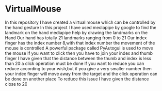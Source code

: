 # VirtualMouse
In this repository I have created a virtual mouse which can be controlled by the hand gesture 
In this project I have used mediapipe by google to find the landmark on the hand
mediapipe help by drawing the landmarks on the Hand
Our hand has totally 21 landmarks ranging from 0 to 21
Our index finger has the index number 8,with that index number the movement of the mouse is controlled 
A powerful package called PyAutogui is used to move the mouse 
If you want to click then you have to join your index and thumb finger 
I have given that the distance between the thumb and index is less than 20 a click operation must be done
If you want to reduce you can reduce according to your wish,but if you give a very smaller number then your index finger will move away from the target and the click operation can be done on another place 
To reduce this issue I have given the distance close to 20
